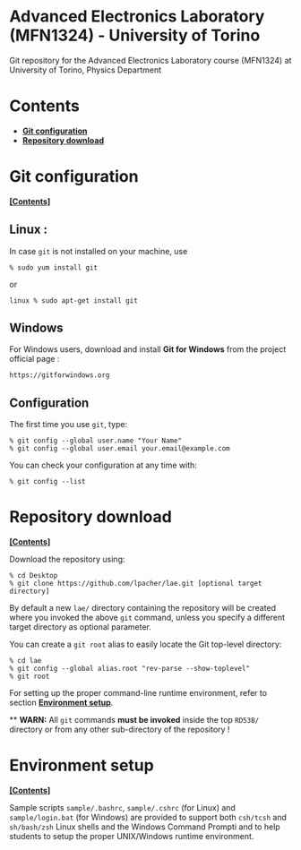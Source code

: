# Advanced Electronics Laboratory (MFN1324) - University of Torino

Git repository for the Advanced Electronics Laboratory course (MFN1324) at University of Torino, Physics Department


# Contents

* [**Git configuration**](#git-configuration)
* [**Repository download**](#repository-download)


# Git configuration
[**[Contents]**](#contents)

## Linux :

In case `git` is not installed on your machine, use

```
% sudo yum install git
```

or

```
linux % sudo apt-get install git
```


## Windows

For Windows users, download and install **Git for Windows** from the project official page : 

```
https://gitforwindows.org
```


## Configuration

The first time you use `git`, type:

```
% git config --global user.name "Your Name"
% git config --global user.email your.email@example.com
```

You can check your configuration at any time with:

```
% git config --list
```


# Repository download
[**[Contents]**](#contents)

Download the repository using:


```
% cd Desktop
% git clone https://github.com/lpacher/lae.git [optional target directory]
```

By default a new `lae/` directory containing the repository will be created where you invoked the above `git` command, unless
you specify a different target directory as optional parameter.

You can create a `git root` alias to easily locate the Git top-level directory:

```
% cd lae
% git config --global alias.root "rev-parse --show-toplevel"
% git root
```

For setting up the proper command-line runtime environment, refer to section [**Environment setup**](#environment-setup).

** **WARN:** All `git` commands **must be invoked** inside the top `RD53B/` directory or from any other sub-directory of the repository !


# Environment setup
[**[Contents]**](#contents)

Sample scripts `sample/.bashrc`, `sample/.cshrc` (for Linux)  and `sample/login.bat` (for Windows) are provided to support 
both `csh/tcsh` and `sh/bash/zsh` Linux shells and the Windows Command Prompti and  to help students to setup the proper UNIX/Windows
runtime environment. 


